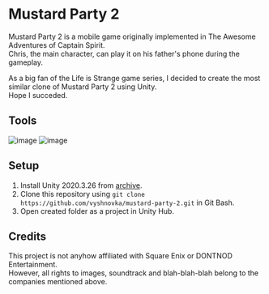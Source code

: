 # Mustard Party 2

Mustard Party 2 is a mobile game originally implemented in The Awesome Adventures of Captain Spirit.    
Chris, the main character, can play it on his father's phone during the gameplay.

As a big fan of the Life is Strange game series, I decided to create the most similar clone of Mustard Party 2 using Unity.    
Hope I succeded.

## Tools

![image](https://img.shields.io/badge/Unity-100000?style=for-the-badge&logo=unity&logoColor=white) 
![image](https://img.shields.io/badge/C%23-239120?style=for-the-badge&logo=c-sharp&logoColor=white) 

## Setup

1. Install Unity 2020.3.26 from [archive](https://unity3d.com/get-unity/download/archive).    
2. Clone this repository using `git clone https://github.com/vyshnovka/mustard-party-2.git` in Git Bash.    
4. Open created folder as a project in Unity Hub.    

## Credits

This project is not anyhow affiliated with Square Enix or DONTNOD Entertainment.    
However, all rights to images, soundtrack and blah-blah-blah belong to the companies mentioned above.
